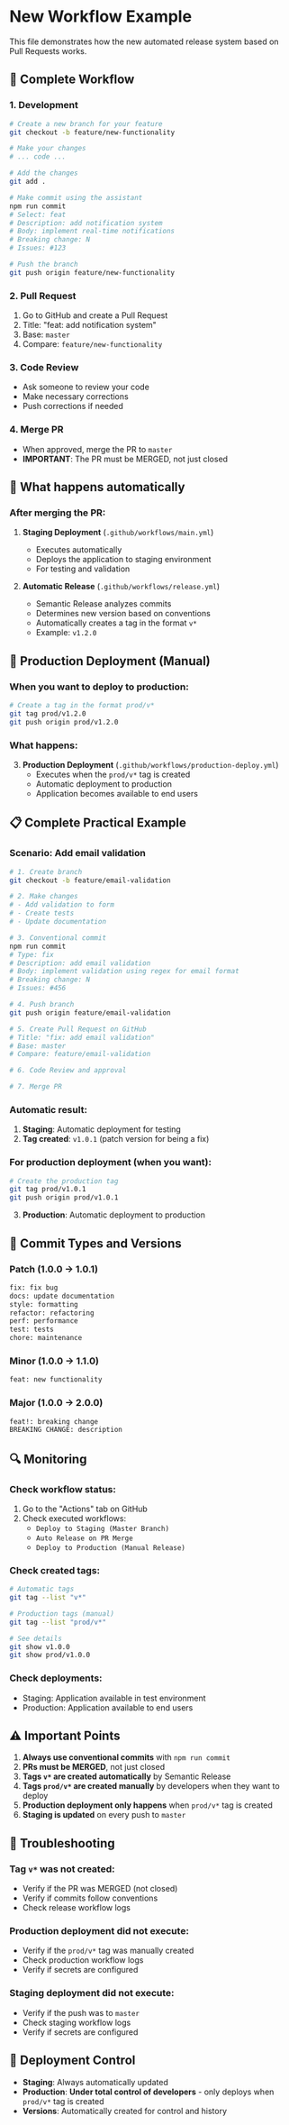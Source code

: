 # New Workflow Example

This file demonstrates how the new automated release system based on Pull Requests works.

## 🔄 Complete Workflow

### 1. Development
```bash
# Create a new branch for your feature
git checkout -b feature/new-functionality

# Make your changes
# ... code ...

# Add the changes
git add .

# Make commit using the assistant
npm run commit
# Select: feat
# Description: add notification system
# Body: implement real-time notifications
# Breaking change: N
# Issues: #123

# Push the branch
git push origin feature/new-functionality
```

### 2. Pull Request
1. Go to GitHub and create a Pull Request
2. Title: "feat: add notification system"
3. Base: `master`
4. Compare: `feature/new-functionality`

### 3. Code Review
- Ask someone to review your code
- Make necessary corrections
- Push corrections if needed

### 4. Merge PR
- When approved, merge the PR to `master`
- **IMPORTANT**: The PR must be MERGED, not just closed

## 🚀 What happens automatically

### After merging the PR:

1. **Staging Deployment** (`.github/workflows/main.yml`)
   - Executes automatically
   - Deploys the application to staging environment
   - For testing and validation

2. **Automatic Release** (`.github/workflows/release.yml`)
   - Semantic Release analyzes commits
   - Determines new version based on conventions
   - Automatically creates a tag in the format `v*`
   - Example: `v1.2.0`

## 🎯 Production Deployment (Manual)

### When you want to deploy to production:
```bash
# Create a tag in the format prod/v*
git tag prod/v1.2.0
git push origin prod/v1.2.0
```

### What happens:
3. **Production Deployment** (`.github/workflows/production-deploy.yml`)
   - Executes when the `prod/v*` tag is created
   - Automatic deployment to production
   - Application becomes available to end users

## 📋 Complete Practical Example

### Scenario: Add email validation

```bash
# 1. Create branch
git checkout -b feature/email-validation

# 2. Make changes
# - Add validation to form
# - Create tests
# - Update documentation

# 3. Conventional commit
npm run commit
# Type: fix
# Description: add email validation
# Body: implement validation using regex for email format
# Breaking change: N
# Issues: #456

# 4. Push branch
git push origin feature/email-validation

# 5. Create Pull Request on GitHub
# Title: "fix: add email validation"
# Base: master
# Compare: feature/email-validation

# 6. Code Review and approval

# 7. Merge PR
```

### Automatic result:

1. **Staging**: Automatic deployment for testing
2. **Tag created**: `v1.0.1` (patch version for being a fix)

### For production deployment (when you want):

```bash
# Create the production tag
git tag prod/v1.0.1
git push origin prod/v1.0.1
```

3. **Production**: Automatic deployment to production

## 🎯 Commit Types and Versions

### Patch (1.0.0 → 1.0.1)
```bash
fix: fix bug
docs: update documentation
style: formatting
refactor: refactoring
perf: performance
test: tests
chore: maintenance
```

### Minor (1.0.0 → 1.1.0)
```bash
feat: new functionality
```

### Major (1.0.0 → 2.0.0)
```bash
feat!: breaking change
BREAKING CHANGE: description
```

## 🔍 Monitoring

### Check workflow status:
1. Go to the "Actions" tab on GitHub
2. Check executed workflows:
   - `Deploy to Staging (Master Branch)`
   - `Auto Release on PR Merge`
   - `Deploy to Production (Manual Release)`

### Check created tags:
```bash
# Automatic tags
git tag --list "v*"

# Production tags (manual)
git tag --list "prod/v*"

# See details
git show v1.0.0
git show prod/v1.0.0
```

### Check deployments:
- Staging: Application available in test environment
- Production: Application available to end users

## ⚠️ Important Points

1. **Always use conventional commits** with `npm run commit`
2. **PRs must be MERGED**, not just closed
3. **Tags `v*` are created automatically** by Semantic Release
4. **Tags `prod/v*` are created manually** by developers when they want to deploy
5. **Production deployment only happens** when `prod/v*` tag is created
6. **Staging is updated** on every push to `master`

## 🚨 Troubleshooting

### Tag `v*` was not created:
- Verify if the PR was MERGED (not closed)
- Verify if commits follow conventions
- Check release workflow logs

### Production deployment did not execute:
- Verify if the `prod/v*` tag was manually created
- Check production workflow logs
- Verify if secrets are configured

### Staging deployment did not execute:
- Verify if the push was to `master`
- Check staging workflow logs
- Verify if secrets are configured

## 🎯 Deployment Control

- **Staging**: Always automatically updated
- **Production**: **Under total control of developers** - only deploys when `prod/v*` tag is created
- **Versions**: Automatically created for control and history
